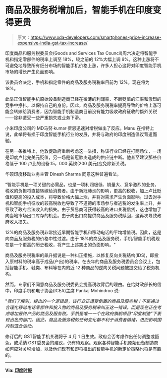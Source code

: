 # 商品及服务税增加后，智能手机在印度变得更贵

> 原文：<https://www.xda-developers.com/smartphones-price-increase-expensive-india-gst-tax-increase/>

印度商品和服务税委员会(Goods and Services Tax Council)周六决定将智能手机和指定零部件的税率上调至 18%，较之前的 12%大幅上调 6%。这种上涨将不可避免地导致所有细分市场的智能手机价格上涨，许多人担心这将对印度智能手机市场的增长产生负面影响。

该委员会决定，手机和指定零件的商品及服务税税率目前为 12%，现在将为 18%。

此举正值智能手机原始设备制造商已经在微薄的利润率、不断贬值的汇率和激烈的竞争中挣扎，以保持自己的身份。因此，商品及服务税税率提高导致的价格上涨可能会转嫁给消费者，因为智能手机制造商目前没有能力吸收政府征收的额外关税——除非遭受一些严重损失或业务下滑。

小米印度公司的 MD‌马努·kumar‌·贾恩迅速对增税做出了反应。Manu 在推特上说，此举将有损于印度智能手机行业的发展，并将与政府的印度制造倡议背道而驰。

在另一条推特上，他敦促政府重新考虑这一举措，称该行业已经在打两场仗，一场是印度卢比兑美元贬值，另一场是新冠肺炎造成的供应链中断。他甚至建议那些价格低于 100 卢比的设备.15，000 英镑(200 美元)应免除新关税。

华硕印度移动业务主管 Dinesh Sharma 同意这种普遍看法。

“智能手机是一项关键的必需品，也是一项利润极低、销量大、竞争激烈的业务。税收的负担将直接转嫁给消费者。由于新冠肺炎的影响，更高的税收，加上卢比贬值和更高的投入成本，将导致价格大幅上涨，并将对需求产生负面影响。过去对手机和智能手机征收的较高税收也导致了不道德的市场参与者逃税的发生率上升，并导致了政府合法收入的损失。由于贸易商可获得较高的进口关税信贷，这也增加了向当地市场出口库存的机会。由于向出口商提供商品及服务税赎回，这再次导致政府收入损失。

12%的商品及服务税非常接近早期智能手机和移动电话的平均增值税。因此，这是向商品及服务税的价格中性过渡。由于 18%的商品及服务税，手机/智能手机税现在是一个更高的历史税收，将产生上述突出的负面影响。"

商品及服务税税率的飙升据说是一种纠正措施，以修复反向关税结构(IDS)，即投入原材料的税率高于成品(产出)的税率。在去年的商品及服务税委员会会议上，包括智能手机、鞋类、布料等在内的近 12 种商品的逆向关税问题被提交给了税务机构。

然而，专家们不同意商品及服务税委员会提高税收背后的理由。在给财政部长的信中，印度手机和电子协会(ICEA)主席 Pankaj Mohindroo 说:

"*我们了解到，提出的一个逻辑是，该行业正遭受倒置的商品及服务税！不是通过合理化移动电话零部件和投入物的商品及服务税来纠正这一错误，而是现在正在考虑增加最终产品的商品及服务税。手机是唯一一个在政府旗舰项目“印度制造”下表现出色的部门。因此，商品及服务税的任何变化都不利于消费者情绪，进而影响国内制造业活动。*

修订后的 GST‌智能手机关税将于 4 月 1 日生效。政府会否考虑作出任何调整或豁免，或采纳 GST‌委员会的建议，仍有待观察。观察各种智能手机原始设备制造商如何应对关税增加，以及他们现有和即将推出的智能手机的新定价策略也将是有趣的。

* * *

**Via: [印度时报](https://www.hindustantimes.com/tech/gst-hike-on-mobile-phones-will-be-detrimental-for-local-manufacturing-icea/story-JDdeffNKcFWNFHZQIMwgtJ.html)**